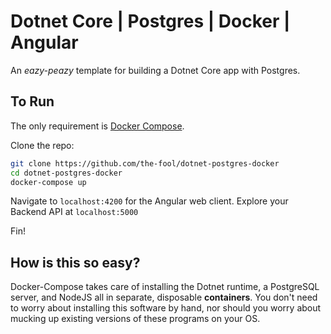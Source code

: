 # Dotnet Core | Postgres | Docker | Angular

An _eazy-peazy_ template for building a Dotnet Core app with Postgres.

## To Run

The only requirement is [Docker Compose](https://docs.docker.com/compose/).

Clone the repo:

```bash
git clone https://github.com/the-fool/dotnet-postgres-docker
cd dotnet-postgres-docker
docker-compose up
```

Navigate to `localhost:4200` for the Angular web client.  Explore your Backend API at `localhost:5000`

Fin!

## How is this so easy?

Docker-Compose takes care of installing the Dotnet runtime, a PostgreSQL server, and NodeJS all in separate, disposable **containers**.  You don't need to worry about installing this software by hand, nor should you worry about mucking up existing versions of these programs on your OS.

